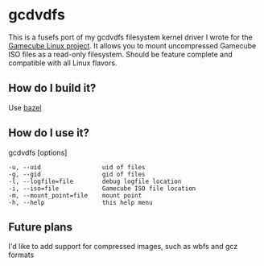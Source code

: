 # gcdvdfs

This is a fusefs port of my gcdvdfs filesystem kernel driver I wrote for the
[Gamecube Linux project](http://sourceforge.net/projects/gc-linux/). It allows you to mount uncompressed
Gamecube ISO files as a read-only filesystem. Should be feature complete and compatible with all Linux flavors.

## How do I build it?

Use [bazel](http://bazel.io)

## How do I use it?

gcdvdfs [options]

    -u, --uid                 uid of files
    -g, --gid                 gid of files
    -l, --logfile=file        debug logfile location
    -i, --iso=file            Gamecube ISO file location
    -m, --mount_point=file    mount point
    -h, --help                this help menu

## Future plans

I'd like to add support for compressed images, such as wbfs and gcz formats
